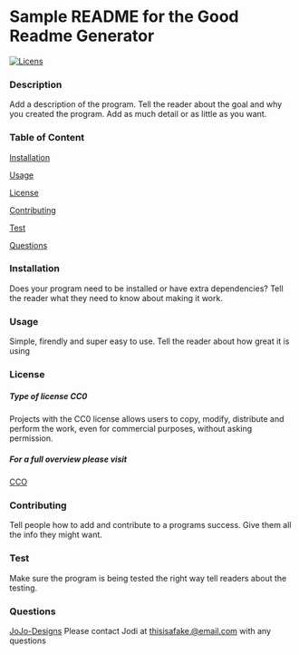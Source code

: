 # Sample README for the Good Readme Generator
  [![Licens](https://img.shields.io/badge/License-CC0%202.0-blue.svg)](https://opensource.org/licenses/CC0)
  ### Description
  Add a description of the program. Tell the reader about the goal and why you created the program. Add as much detail or as little as you want.  
  ### Table of Content
  [Installation](#Installation)

  [Usage](#Usage)
  
  [License](#License)

  [Contributing](#Contributing)

  [Test](#Test)

  [Questions](#Questions)

  ### Installation
  Does your program need to be installed or have extra dependencies? Tell the reader what they need to know about making it work.
  ### Usage
  Simple, firendly and super easy to use. Tell the reader about how great it is using 
  ### License
  ##### Type of license CC0
  Projects with the CC0 license allows users to copy, modify, distribute and perform the work, even for commercial purposes, without asking permission.
 ##### For a full overview please visit
[CCO](https://creativecommons.org/publicdomain/zero/1.0/legalcode)  
  ### Contributing
  Tell people how to add and contribute to a programs success. Give them all the info they might want.
  ### Test
  Make sure the program is being tested the right way tell readers about the testing.
  ### Questions
  [JoJo-Designs](https://github.com/JoJo-Designs)
  Please contact Jodi at thisisafake.@email.com with any questions